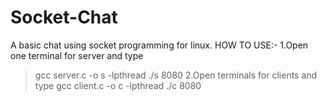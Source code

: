 # Socket-Chat
A basic chat using socket programming for linux.
HOW TO USE:-
1.Open one terminal for server and type 
>gcc server.c -o s -lpthread
>./s 8080
2.Open terminals for clients and type
>gcc client.c -o c -lpthread
>./c 8080
